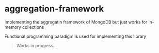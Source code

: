 # aggregation-framework
Implementing the aggregatin framework of MongoDB but just works for in-memory collections

Functional programming paradigm is used for implementing this library

> Works in progress...
